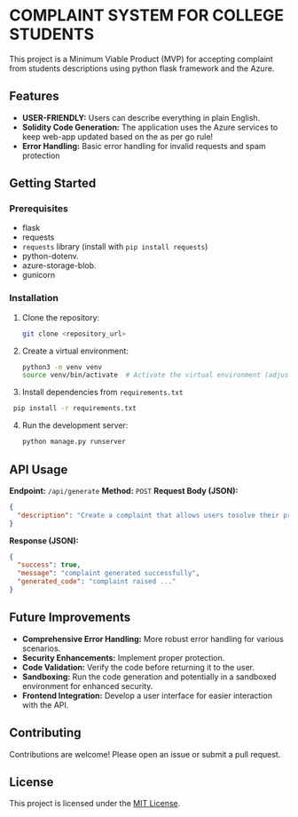 # COMPLAINT SYSTEM FOR COLLEGE STUDENTS

This project is a Minimum Viable Product (MVP) for accepting complaint from students descriptions using python flask framework and the Azure.

## Features

* **USER-FRIENDLY:**  Users can describe everything in plain English.
* **Solidity Code Generation:** The application uses the Azure services to keep web-app updated based on the as per go rule!  
* **Error Handling:** Basic error handling for invalid requests and spam protection

## Getting Started

### Prerequisites

* flask
* requests
* `requests` library (install with `pip install requests`)
* python-dotenv.
* azure-storage-blob.
* gunicorn

### Installation

1. Clone the repository:
   ```bash
   git clone <repository_url>
   ```
2. Create a virtual environment:
    ```bash
    python3 -m venv venv
    source venv/bin/activate  # Activate the virtual environment (adjust for your OS)
    ```

3.  Install dependencies from `requirements.txt`
  ```bash
   pip install -r requirements.txt
   ```

4. Run the development server:
   ```bash
   python manage.py runserver
   ```

## API Usage

**Endpoint:** `/api/generate`
**Method:** `POST`
**Request Body (JSON):**

```json
{
  "description": "Create a complaint that allows users tosolve their problem." 
}
```

**Response (JSON):**

```json
{
  "success": true,
  "message": "complaint generated successfully",
  "generated_code": "complaint raised ..." 
}
```

## Future Improvements

* **Comprehensive Error Handling:**  More robust error handling for various scenarios.
* **Security Enhancements:** Implement proper protection.
* **Code Validation:** Verify the code before returning it to the user.
* **Sandboxing:** Run the code generation and potentially in a sandboxed environment for enhanced security.
* **Frontend Integration:** Develop a user interface for easier interaction with the API.



## Contributing


Contributions are welcome! Please open an issue or submit a pull request.

## License



This project is licensed under the [MIT License](LICENSE).
